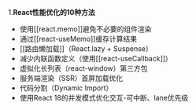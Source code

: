1.**​React性能优化的10种方法**

- 使用[[react.memo]]避免不必要的组件渲染
- 通过[[react-useMemo]]缓存计算结果
- [[路由懒加载]]（React.lazy + Suspense）
- 减少内联函数定义（使用[[react-useCallback]]）
- 虚拟化长列表（react-window）第三方包
- 服务端渲染（SSR）首屏加载优化
- 代码分割（Dynamic Import）
- 使用React 18的并发模式优化交互-可中断、lane优先级